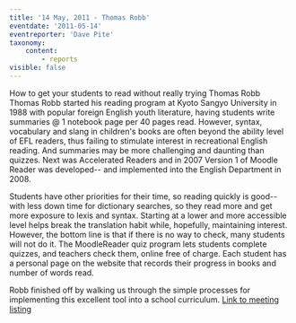 ```yaml
---
title: '14 May, 2011 - Thomas Robb'
eventdate: '2011-05-14'
eventreporter: 'Dave Pite'
taxonomy:
    content:
        - reports
visible: false
---
```


How to get your students to read without really trying
Thomas Robb
Thomas Robb started his reading program at Kyoto Sangyo University in 1988 with popular foreign English youth literature, having students write summaries @ 1 notebook page per 40 pages read.  However, syntax, vocabulary and slang in children's books are often beyond the ability level of EFL readers, thus failing to stimulate interest in recreational English reading. And summaries may be more challenging and daunting than quizzes.  Next was Accelerated Readers and in 2007 Version 1 of Moodle Reader was developed-- and implemented into the English Department in 2008.
 
Students have other priorities for their time, so reading quickly is good-- with less down time for dictionary searches, so they read more and get more exposure to lexis and syntax.  Starting at a lower and more accessible level helps break the translation habit while, hopefully, maintaining interest.  However, the bottom line is that if there is no way to check, many students will not do it.  The MoodleReader quiz program lets students complete quizzes, and teachers check them, online free of charge.  Each student has a personal page on the website that records their progress in books and number of words read.
 
Robb finished off by walking us through the simple processes for implementing this excellent tool into a school curriculum.
<a href="../schedule/2011/may/14">Link to meeting listing</a>
